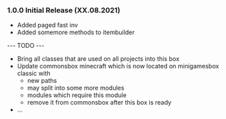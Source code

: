 ### 1.0.0 Initial Release (XX.08.2021)
* Added paged fast inv
* Added somemore methods to itembuilder

--- TODO --- 
- Bring all classes that are used on all projects into this box
- Update commonsbox minecraft which is now located on minigamesbox classic with
  - new paths
  - may split into some more modules
  - modules which require this module
  - remove it from commonsbox after this box is ready
- ... 

